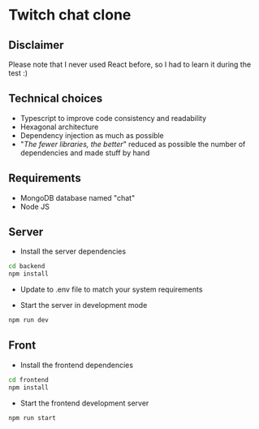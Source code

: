 # Twitch chat clone

## Disclaimer
Please note that I never used React before, so I had to learn it during the test :)

## Technical choices
- Typescript to improve code consistency and readability
- Hexagonal architecture
- Dependency injection as much as possible
- "*The fewer libraries, the better*" reduced as possible the number of dependencies and made stuff by hand

## Requirements
- MongoDB database named "chat"
- Node JS

## Server
- Install the server dependencies
```sh
cd backend
npm install
```

- Update to .env file to match your system requirements

- Start the server in development mode
```sh
npm run dev
```

## Front
- Install the frontend dependencies
```sh
cd frontend
npm install
```

- Start the frontend development server
```sh
npm run start
``` 
